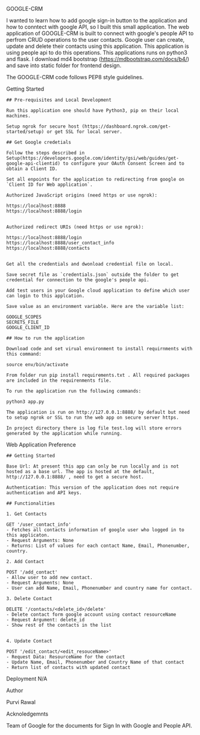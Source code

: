 GOOGLE-CRM

I wanted to learn how to add google sign-in button to the application and how to conntect with google API, so I built this small application. The web application of GOOGLE-CRM is built to connect with google's people API to perfrom CRUD operations to the user contacts. Google user can create, update and delete their contacts using this application. This application is using people api to do this operations. This applications runs on python3 and flask. I download md4 bootstrap (https://mdbootstrap.com/docs/b4/) and save into static folder for frontend design.

The GOOGLE-CRM code follows PEP8 style guidelines.

Getting Started

    ## Pre-requisites and Local Development

    Run this application one should have Python3, pip on their local machines.

    Setup ngrok for secure host (https://dashboard.ngrok.com/get-started/setup) or get SSL for local server.

    ## Get Google credetials

    Follow the steps described in Setup(https://developers.google.com/identity/gsi/web/guides/get-google-api-clientid) to configure your OAuth Consent Screen and to obtain a Client ID.

    Set all enpoints for the application to redirecting from google on `Client ID for Web application`.

    Authorized JavaScript origins (need https or use ngrok):

    https://localhost:8888
    https://localhost:8888/login


    Authorized redirect URIs (need https or use ngrok):

    https://localhost:8888/login
    https://localhost:8888/user_contact_info
    https://localhost:8888/contacts
 

    Get all the credentials and dwonload credential file on local. 

    Save secret file as `credentials.json` outside the folder to get credential for connection to the google's people api.

    Add test users in your Google cloud application to define which user can login to this applcation.

    Save value as an environment variable. Here are the variable list:

    GOOGLE_SCOPES
    SECRETS_FILE
    GOOGLE_CLIENT_ID

    ## How to run the application

    Download code and set virual environment to install requirnments with this command:

    source env/bin/activate

    From folder run pip install requirements.txt . All required packages are included in the requirenments file. 

    To run the application run the following commands:

    python3 app.py

    The application is run on http://127.0.0.1:8888/ by default but need to setup ngrok or SSL to run the web app on secure server https.

    In project directory there is log file test.log will store errors generated by the application while running.


Web Application Preference

    ## Getting Started

    Base Url: At present this app can only be run locally and is not hosted as a base url. The app is hosted at the default, http://127.0.0.1:8888/ , need to get a secure host.

    Authentication: This version of the application does not require authentication and API keys.

    ## Functionalities

    1. Get Contacts

    GET '/user_contact_info'
    - Fetches all contacts information of google user who logged in to this applicaton.
    - Request Arguments: None
    - Returns: List of values for each contact Name, Email, Phonenumber, country. 

    2. Add Contact

    POST '/add_contact'
    - Allow user to add new contact.
    - Request Arguments: None
    - User can add Name, Email, Phonenumber and country name for contact.

    3. Delete Contact

    DELETE '/contacts/<delete_id>/delete'
    - Delete contact form google account using contact resourceName
    - Request Argument: delete_id
    - Show rest of the contacts in the list


    4. Update Contact

    POST '/edit_contact/<edit_resouceName>'
    - Request Data: ResourceName for the contact
    - Update Name, Email, Phonenumber and Country Name of that contact
    - Return list of contacts with updated contact


Deployment N/A

Author

Purvi Rawal

Acknoledgemnts

Team of Google for the documents for Sign In with Google and People API.